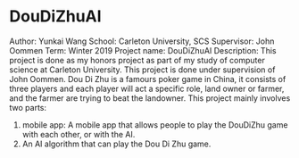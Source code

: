 # DouDiZhuAI

Author: Yunkai Wang
School: Carleton University, SCS
Supervisor: John Oommen
Term: Winter 2019
Project name: DouDiZhuAI
Description: This project is done as my honors project as part of my study of computer science at Carleton University. This project is done under supervision of John Oommen. Dou Di Zhu is a famours poker game in China, it consists of three players and each player will act a specific role, land owner or farmer, and the farmer are trying to beat the landowner. This project mainly involves two parts:  
1. mobile app: A mobile app that allows people to play the DouDiZhu game with each other, or with the AI.  
2. An AI algorithm that can play the Dou Di Zhu game.
